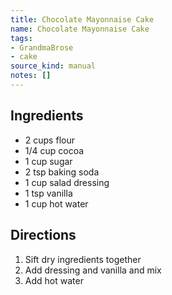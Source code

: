 ```yaml
---
title: Chocolate Mayonnaise Cake
name: Chocolate Mayonnaise Cake
tags:
- GrandmaBrose
- cake
source_kind: manual
notes: []
---
```


## Ingredients
- 2 cups flour
- 1/4 cup cocoa
- 1 cup sugar
- 2 tsp baking soda
- 1 cup salad dressing
- 1 tsp vanilla
- 1 cup hot water


## Directions
1. Sift dry ingredients together
2. Add dressing and vanilla and mix
3. Add hot water
